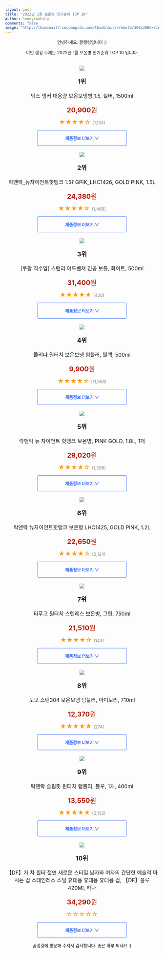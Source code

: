 ```yaml
--- 
layout: post 
title: "2022년 1월 보온병 인기순위 TOP 10" 
author: honeyranking 
comments: false 
image: "http://thumbnail7.coupangcdn.com/thumbnails/remote/300x300ex/image/retail/images/2020/09/03/19/5/9a704ad7-db2a-4c86-99af-63c545e5a9c8.jpg" 
--- 
```

<p style="text-align: center;">안녕하세요. 꿀랭킹입니다 :)</p> <p style="text-align: center;">이번 랭킹 주제는 2022년 1월 보온병 인기순위 TOP 10 입니다.</p><center><img src="http://thumbnail7.coupangcdn.com/thumbnails/remote/300x300ex/image/retail/images/2020/09/03/19/5/9a704ad7-db2a-4c86-99af-63c545e5a9c8.jpg" style="margin-top:20px" /></center> <p style="text-align: center; font-size: 20px"><b>1위</b></p> <p style="text-align: center; font-size: 17px">텀스 탱커 대용량 보온보냉병 1.5, 실버, 1500ml</p> <p style="text-align: center;"><span style="color: #b61800; font-size: 22px;"><b>20,900</b>원</span></p> <p style="text-align: center;"><span style="color: #ff9600; font-size: 20px;">★★★★☆ </span><span style="color: #878787;">(1,103)</span></p> <center><a href="https://link.coupang.com/a/jbCHW"> <div style="font-size: 14px; display: inline-block; padding: 15px 90px; color: #346aff; border-radius: 2px; border: 1px solid #346aff; cursor: pointer;"><b>제품정보 더보기 &or;</b></div> </a></center><center><img src="http://thumbnail10.coupangcdn.com/thumbnails/remote/300x300ex/image/product/image/vendoritem/2018/11/05/3672302998/299b4885-0712-41ba-9e05-080fe8b41da2.jpg" style="margin-top:20px" /></center> <p style="text-align: center; font-size: 20px"><b>2위</b></p> <p style="text-align: center; font-size: 17px">락앤락_뉴자이언트핫탱크 1.5ℓ GPIK_LHC1426, GOLD PINK, 1.5L</p> <p style="text-align: center;"><span style="color: #b61800; font-size: 22px;"><b>24,380</b>원</span></p> <p style="text-align: center;"><span style="color: #ff9600; font-size: 20px;">★★★★☆ </span><span style="color: #878787;">(1,468)</span></p> <center><a href="https://link.coupang.com/a/jbCHZ"> <div style="font-size: 14px; display: inline-block; padding: 15px 90px; color: #346aff; border-radius: 2px; border: 1px solid #346aff; cursor: pointer;"><b>제품정보 더보기 &or;</b></div> </a></center><center><img src="http://thumbnail10.coupangcdn.com/thumbnails/remote/300x300ex/image/retail/images/8309790995966-ee77158b-7a17-4542-a74c-a7293a5ec69a.jpg" style="margin-top:20px" /></center> <p style="text-align: center; font-size: 20px"><b>3위</b></p> <p style="text-align: center; font-size: 17px">[쿠팡 직수입] 스탠리 어드벤쳐 진공 보틀, 화이트, 500ml</p> <p style="text-align: center;"><span style="color: #b61800; font-size: 22px;"><b>31,400</b>원</span></p> <p style="text-align: center;"><span style="color: #ff9600; font-size: 20px;">★★★★★ </span><span style="color: #878787;">(420)</span></p> <center><a href="https://link.coupang.com/a/jbCH0"> <div style="font-size: 14px; display: inline-block; padding: 15px 90px; color: #346aff; border-radius: 2px; border: 1px solid #346aff; cursor: pointer;"><b>제품정보 더보기 &or;</b></div> </a></center><center><img src="http://thumbnail9.coupangcdn.com/thumbnails/remote/300x300ex/image/product/image/vendoritem/2017/09/06/3086497191/dca726f0-6c8f-4130-9c56-2a5d82e43ebf.jpg" style="margin-top:20px" /></center> <p style="text-align: center; font-size: 20px"><b>4위</b></p> <p style="text-align: center; font-size: 17px">클리나 원터치 보온보냉 텀블러, 블랙, 500ml</p> <p style="text-align: center;"><span style="color: #b61800; font-size: 22px;"><b>9,900</b>원</span></p> <p style="text-align: center;"><span style="color: #ff9600; font-size: 20px;">★★★★☆ </span><span style="color: #878787;">(11,558)</span></p> <center><a href="https://link.coupang.com/a/jbCH2"> <div style="font-size: 14px; display: inline-block; padding: 15px 90px; color: #346aff; border-radius: 2px; border: 1px solid #346aff; cursor: pointer;"><b>제품정보 더보기 &or;</b></div> </a></center><center><img src="http://thumbnail9.coupangcdn.com/thumbnails/remote/300x300ex/image/product/image/vendoritem/2018/11/16/3672302789/16ca3f62-fe67-4623-aebf-eb87c8330a9b.jpg" style="margin-top:20px" /></center> <p style="text-align: center; font-size: 20px"><b>5위</b></p> <p style="text-align: center; font-size: 17px">락앤락 뉴 자이언트 핫탱크 보온병, PINK GOLD, 1.8L, 1개</p> <p style="text-align: center;"><span style="color: #b61800; font-size: 22px;"><b>29,020</b>원</span></p> <p style="text-align: center;"><span style="color: #ff9600; font-size: 20px;">★★★★☆ </span><span style="color: #878787;">(1,298)</span></p> <center><a href="https://link.coupang.com/a/jbCH4"> <div style="font-size: 14px; display: inline-block; padding: 15px 90px; color: #346aff; border-radius: 2px; border: 1px solid #346aff; cursor: pointer;"><b>제품정보 더보기 &or;</b></div> </a></center><center><img src="http://thumbnail6.coupangcdn.com/thumbnails/remote/300x300ex/image/product/image/vendoritem/2018/11/08/3672302720/9b538b7c-31f5-4d4f-a7eb-71697bba077b.jpg" style="margin-top:20px" /></center> <p style="text-align: center; font-size: 20px"><b>6위</b></p> <p style="text-align: center; font-size: 17px">락앤락 뉴자이언트핫탱크 보온병 LHC1425, GOLD PINK, 1.2L</p> <p style="text-align: center;"><span style="color: #b61800; font-size: 22px;"><b>22,650</b>원</span></p> <p style="text-align: center;"><span style="color: #ff9600; font-size: 20px;">★★★★☆ </span><span style="color: #878787;">(2,124)</span></p> <center><a href="https://link.coupang.com/a/jbCH5"> <div style="font-size: 14px; display: inline-block; padding: 15px 90px; color: #346aff; border-radius: 2px; border: 1px solid #346aff; cursor: pointer;"><b>제품정보 더보기 &or;</b></div> </a></center><center><img src="http://thumbnail10.coupangcdn.com/thumbnails/remote/300x300ex/image/retail/images/2020/09/28/21/0/f0de0b4e-d55a-4701-a519-e30907d9925b.jpg" style="margin-top:20px" /></center> <p style="text-align: center; font-size: 20px"><b>7위</b></p> <p style="text-align: center; font-size: 17px">타푸코 원터치 스텐레스 보온병, 그린, 750ml</p> <p style="text-align: center;"><span style="color: #b61800; font-size: 22px;"><b>21,510</b>원</span></p> <p style="text-align: center;"><span style="color: #ff9600; font-size: 20px;">★★★★☆ </span><span style="color: #878787;">(143)</span></p> <center><a href="https://link.coupang.com/a/jbCH7"> <div style="font-size: 14px; display: inline-block; padding: 15px 90px; color: #346aff; border-radius: 2px; border: 1px solid #346aff; cursor: pointer;"><b>제품정보 더보기 &or;</b></div> </a></center><center><img src="http://thumbnail7.coupangcdn.com/thumbnails/remote/300x300ex/image/retail/images/2020/05/14/15/2/3a810022-3a96-4781-ae2d-6bc24fde1d54.jpg" style="margin-top:20px" /></center> <p style="text-align: center; font-size: 20px"><b>8위</b></p> <p style="text-align: center; font-size: 17px">도모 스텐304 보온보냉 텀블러, 아이보리, 710ml</p> <p style="text-align: center;"><span style="color: #b61800; font-size: 22px;"><b>12,370</b>원</span></p> <p style="text-align: center;"><span style="color: #ff9600; font-size: 20px;">★★★★★ </span><span style="color: #878787;">(274)</span></p> <center><a href="https://link.coupang.com/a/jbCH9"> <div style="font-size: 14px; display: inline-block; padding: 15px 90px; color: #346aff; border-radius: 2px; border: 1px solid #346aff; cursor: pointer;"><b>제품정보 더보기 &or;</b></div> </a></center><center><img src="http://thumbnail6.coupangcdn.com/thumbnails/remote/300x300ex/image/retail/images/1116207052233927-046ffcd7-6852-451a-93b3-899cadd20d8a.png" style="margin-top:20px" /></center> <p style="text-align: center; font-size: 20px"><b>9위</b></p> <p style="text-align: center; font-size: 17px">락앤락 슬림핏 원터치 텀블러, 블루, 1개, 400ml</p> <p style="text-align: center;"><span style="color: #b61800; font-size: 22px;"><b>13,550</b>원</span></p> <p style="text-align: center;"><span style="color: #ff9600; font-size: 20px;">★★★★★ </span><span style="color: #878787;">(2,132)</span></p> <center><a href="https://link.coupang.com/a/jbCIb"> <div style="font-size: 14px; display: inline-block; padding: 15px 90px; color: #346aff; border-radius: 2px; border: 1px solid #346aff; cursor: pointer;"><b>제품정보 더보기 &or;</b></div> </a></center><center><img src="http://thumbnail8.coupangcdn.com/thumbnails/remote/300x300ex/image/vendor_inventory/5d2f/3fbdfdcff425c623548838e327f851813e978c672f8a82dc19ca880db043.jpeg" style="margin-top:20px" /></center> <p style="text-align: center; font-size: 20px"><b>10위</b></p> <p style="text-align: center; font-size: 17px">【DF】차 차 필터 절연 새로운 스타일 남자와 여자의 간단한 예술적 마시는 컵 스테인레스 스틸 휴대용 휴대용 휴대용 컵, 【DF】블루 420Ml, 하나</p> <p style="text-align: center;"><span style="color: #b61800; font-size: 22px;"><b>34,290</b>원</span></p> <p style="text-align: center;"><span style="color: #ff9600; font-size: 20px;">☆☆☆☆☆ </span><span style="color: #878787;"></span></p> <center><a href="https://link.coupang.com/a/jbCId"> <div style="font-size: 14px; display: inline-block; padding: 15px 90px; color: #346aff; border-radius: 2px; border: 1px solid #346aff; cursor: pointer;"><b>제품정보 더보기 &or;</b></div> </a></center> <p style="text-align: center;">꿀랭킹에 방문해 주셔서 감사합니다. 좋은 하루 되세요 :)</p>
